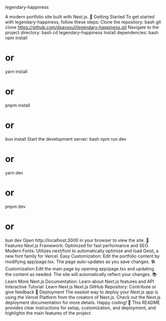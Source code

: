 legendary-happiness

A modern portfolio site built with Next.js.
🚀 Getting Started
To get started with legendary-happiness, follow these steps:
Clone the repository:
bash
git clone https://github.com/dxavsoul/legendary-happiness.git
Navigate to the project directory:
bash
cd legendary-happiness
Install dependencies:
bash
npm install
# or
yarn install
# or
pnpm install
# or
bun install
Start the development server:
bash
npm run dev
# or
yarn dev
# or
pnpm dev
# or
bun dev
Open http://localhost:3000 in your browser to view the site.
🎨 Features
Next.js Framework: Optimized for fast performance and SEO.
Modern Fonts: Utilizes next/font to automatically optimize and load Geist, a new font family for Vercel.
Easy Customization: Edit the portfolio content by modifying app/page.tsx. The page auto-updates as you save changes.
🛠️ Customization
Edit the main page by opening app/page.tsx and updating the content as needed. The site will automatically reflect your changes.
📚 Learn More
Next.js Documentation: Learn about Next.js features and API
Interactive Tutorial: Learn Next.js
Next.js GitHub Repository: Contribute or give feedback
🚀 Deployment
The easiest way to deploy your Next.js app is using the Vercel Platform from the creators of Next.js.
Check out the Next.js deployment documentation for more details.
Happy coding! 🚀
This README provides clear instructions for setup, customization, and deployment, and highlights the main features of the project.
